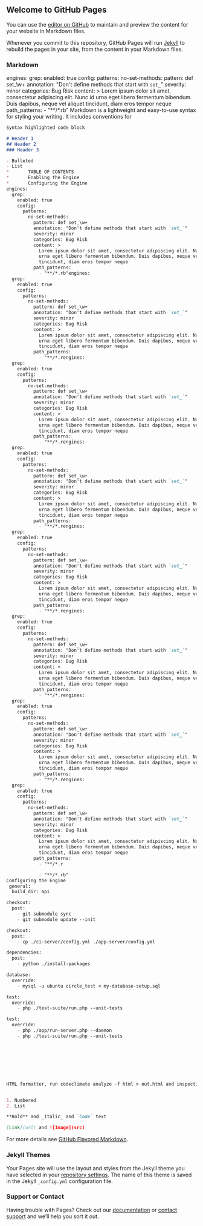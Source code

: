 ## Welcome to GitHub Pages

You can use the [editor on GitHub](https://github.com/DJD888/NINJA/edit/master/README.md) to maintain and preview the content for your website in Markdown files.

Whenever you commit to this repository, GitHub Pages will run [Jekyll](https://jekyllrb.com/) to rebuild the pages in your site, from the content in your Markdown files.

### Markdown
engines:
  grep:
    enabled: true
    config:
      patterns:
        no-set-methods:
          pattern: def set_\w+
          annotation: "Don't define methods that start with `set_`"
          severity: minor
          categories: Bug Risk
          content: >
            Lorem ipsum dolor sit amet, consectetur adipiscing elit. Nunc id
            urna eget libero fermentum bibendum. Duis dapibus, neque vel aliquet
            tincidunt, diam eros tempor neque
          path_patterns:
            - "**/*.rb"
Markdown is a lightweight and easy-to-use syntax for styling your writing. It includes conventions for

```markdown
Syntax highlighted code block

# Header 1
## Header 2
### Header 3

- Bulleted
- List
* 		TABLE OF CONTENTS
* 		Enabling the Engine 
* 		Configuring the Engine
engines:
  grep:
    enabled: true
    config:
      patterns:
        no-set-methods:
          pattern: def set_\w+
          annotation: "Don't define methods that start with `set_`"
          severity: minor
          categories: Bug Risk
          content: >
            Lorem ipsum dolor sit amet, consectetur adipiscing elit. Nunc id
            urna eget libero fermentum bibendum. Duis dapibus, neque vel aliquet
            tincidunt, diam eros tempor neque
          path_patterns:
            - "**/*.rb"engines:
  grep:
    enabled: true
    config:
      patterns:
        no-set-methods:
          pattern: def set_\w+
          annotation: "Don't define methods that start with `set_`"
          severity: minor
          categories: Bug Risk
          content: >
            Lorem ipsum dolor sit amet, consectetur adipiscing elit. Nunc id
            urna eget libero fermentum bibendum. Duis dapibus, neque vel aliquet
            tincidunt, diam eros tempor neque
          path_patterns:
            - "**/*.rengines:
  grep:
    enabled: true
    config:
      patterns:
        no-set-methods:
          pattern: def set_\w+
          annotation: "Don't define methods that start with `set_`"
          severity: minor
          categories: Bug Risk
          content: >
            Lorem ipsum dolor sit amet, consectetur adipiscing elit. Nunc id
            urna eget libero fermentum bibendum. Duis dapibus, neque vel aliquet
            tincidunt, diam eros tempor neque
          path_patterns:
            - "**/*.rengines:
  grep:
    enabled: true
    config:
      patterns:
        no-set-methods:
          pattern: def set_\w+
          annotation: "Don't define methods that start with `set_`"
          severity: minor
          categories: Bug Risk
          content: >
            Lorem ipsum dolor sit amet, consectetur adipiscing elit. Nunc id
            urna eget libero fermentum bibendum. Duis dapibus, neque vel aliquet
            tincidunt, diam eros tempor neque
          path_patterns:
            - "**/*.rengines:
  grep:
    enabled: true
    config:
      patterns:
        no-set-methods:
          pattern: def set_\w+
          annotation: "Don't define methods that start with `set_`"
          severity: minor
          categories: Bug Risk
          content: >
            Lorem ipsum dolor sit amet, consectetur adipiscing elit. Nunc id
            urna eget libero fermentum bibendum. Duis dapibus, neque vel aliquet
            tincidunt, diam eros tempor neque
          path_patterns:
            - "**/*.rengines:
  grep:
    enabled: true
    config:
      patterns:
        no-set-methods:
          pattern: def set_\w+
          annotation: "Don't define methods that start with `set_`"
          severity: minor
          categories: Bug Risk
          content: >
            Lorem ipsum dolor sit amet, consectetur adipiscing elit. Nunc id
            urna eget libero fermentum bibendum. Duis dapibus, neque vel aliquet
            tincidunt, diam eros tempor neque
          path_patterns:
            - "**/*.rengines:
  grep:
    enabled: true
    config:
      patterns:
        no-set-methods:
          pattern: def set_\w+
          annotation: "Don't define methods that start with `set_`"
          severity: minor
          categories: Bug Risk
          content: >
            Lorem ipsum dolor sit amet, consectetur adipiscing elit. Nunc id
            urna eget libero fermentum bibendum. Duis dapibus, neque vel aliquet
            tincidunt, diam eros tempor neque
          path_patterns:
            - "**/*.rengines:
  grep:
    enabled: true
    config:
      patterns:
        no-set-methods:
          pattern: def set_\w+
          annotation: "Don't define methods that start with `set_`"
          severity: minor
          categories: Bug Risk
          content: >
            Lorem ipsum dolor sit amet, consectetur adipiscing elit. Nunc id
            urna eget libero fermentum bibendum. Duis dapibus, neque vel aliquet
            tincidunt, diam eros tempor neque
          path_patterns:
            - "**/*.r

            - "**/*.rb"
Configuring the Engine
 general:
  build_dir: api

checkout:
  post:
    - git submodule sync
    - git submodule update --init

checkout:
  post:
    - cp ./ci-server/config.yml ./app-server/config.yml

dependencies:
  post:
    - python ./install-packages

database:
  override:
    - mysql -u ubuntu circle_test < my-database-setup.sql

test:
  override:
    - php ./test-suite/run.php --unit-tests

test:
  override:
    - php ./app/run-server.php --daemon
    - php ./test-suite/run.php --unit-tests








HTML formatter, run codeclimate analyze -f html > out.html and inspecting out.html in a browser.


1. Numbered
2. List

**Bold** and _Italic_ and `Code` text

[Link](url) and ![Image](src)
```

For more details see [GitHub Flavored Markdown](https://guides.github.com/features/mastering-markdown/).

### Jekyll Themes

Your Pages site will use the layout and styles from the Jekyll theme you have selected in your [repository settings](https://github.com/DJD888/NINJA/settings). The name of this theme is saved in the Jekyll `_config.yml` configuration file.

### Support or Contact

Having trouble with Pages? Check out our [documentation](https://help.github.com/categories/github-pages-basics/) or [contact support](https://github.com/contact) and we’ll help you sort it out.
